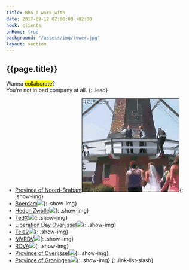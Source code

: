 ```yaml
---
title: Who I work with
date: 2017-09-12 02:00:00 +02:00
hook: clients
onHome: true
background: "/assets/img/tower.jpg"
layout: section
---
```


## {{page.title}}

Wanna <mark>collaborate</mark>?<br> You’re not in bad company at all.
{: .lead}

- [Province of Noord-Brabant![](/assets/img/gifs/netherlands.gif)](#){: .show-img}
- [Boerdam![](https://encrypted-tbn0.gstatic.com/images?q=tbn:ANd9GcQDRaI_YYthKoGMmDqfiaRvcWsLsZGj46485MkHdPN07cnTsYfF)](//boerdam.nl){: .show-img}
- [Hedon Zwolle![](//media.giphy.com/media/3og0IGjLXRttYbbtcc/giphy.gif)](//dimpact.nl){: .show-img}
- [TedX![](//media.giphy.com/media/JxOnUIbVk3ZWU/giphy.gif)](//tedx.com){: .show-img}
- [Liberation Day Overijssel![](//media.giphy.com/media/l41m5BrAMV1FFQ8yk/giphy.gif)](#){: .show-img}
- [Tele2![](//media.giphy.com/media/UE9JPTe7LySli/giphy.gif)](#){: .show-img}
- [MVRDV![](//media.giphy.com/media/3oEduMkS4VLz7x8eYg/giphy.gif)](//mvrdv.com){: .show-img}
- [ROVA![](//media.giphy.com/media/3oEhmCVfXL9o75NcPe/giphy.gif)](rova.nl){: .show-img}
- [Province of Overijssel![](//media.giphy.com/media/VguFFBXa22mn6/giphy.gif)](//jijenoverijssel.nl){: .show-img}
- [Province of Groningen![](//i.dailymail.co.uk/i/pix/2017/08/12/08/4323FE4700000578-0-Noorderhaven_canal_at_night-a-3_1502524336663.jpg)](//monitorgroningen.nl){: .show-img}
{: .link-list-slash}
